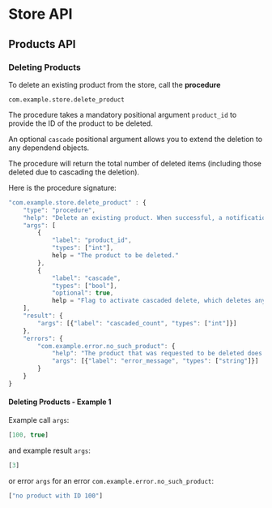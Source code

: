 # Store API

## Products API

### Deleting Products

To delete an existing product from the store, call the **procedure**

	com.example.store.delete_product

The procedure takes a mandatory positional argument `product_id` to provide the ID of the product to be deleted.

An optional `cascade` positional argument allows you to extend the deletion to any dependend objects.

The procedure will return the total number of deleted items (including those deleted due to cascading the deletion).

Here is the procedure signature:

```javascript
"com.example.store.delete_product" : {
   	"type": "procedure",
	"help": "Delete an existing product. When successful, a notification is sent.",
	"args": [
		{
			"label": "product_id",
			"types": ["int"],
			help = "The product to be deleted."
		},
		{
			"label": "cascade",
			"types": ["bool"],
			"optional": true,
			help = "Flag to activate cascaded delete, which deletes any dependent objects also."}
	],
	"result": {
		"args": [{"label": "cascaded_count", "types": ["int"]}]
	},
	"errors": {
		"com.example.error.no_such_product": {
			"help": "The product that was requested to be deleted does not exist.",
			"args": [{"label": "error_message", "types": ["string"]}]
		}
	}
}
```

#### Deleting Products - Example 1

Example call `args`:


```javascript
[100, true]
```

and example result `args`:

```javascript
[3]
```

or error `args` for an error `com.example.error.no_such_product`:

```javascript
["no product with ID 100"]
```
